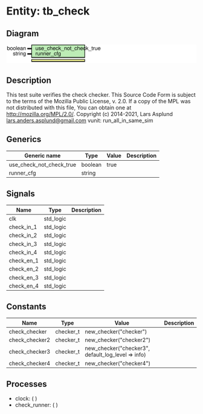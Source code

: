 # Entity: tb_check

## Diagram

![Diagram](tb_check.svg "Diagram")
## Description

This test suite verifies the check checker.
This Source Code Form is subject to the terms of the Mozilla Public
License, v. 2.0. If a copy of the MPL was not distributed with this file,
You can obtain one at http://mozilla.org/MPL/2.0/.
Copyright (c) 2014-2021, Lars Asplund lars.anders.asplund@gmail.com
vunit: run_all_in_same_sim
## Generics

| Generic name             | Type    | Value | Description |
| ------------------------ | ------- | ----- | ----------- |
| use_check_not_check_true | boolean | true  |             |
| runner_cfg               | string  |       |             |
## Signals

| Name        | Type      | Description |
| ----------- | --------- | ----------- |
| clk         | std_logic |             |
| check_in_1  | std_logic |             |
|  check_in_2 | std_logic |             |
|  check_in_3 | std_logic |             |
|  check_in_4 | std_logic |             |
| check_en_1  | std_logic |             |
|  check_en_2 | std_logic |             |
|  check_en_3 | std_logic |             |
|  check_en_4 | std_logic |             |
## Constants

| Name           | Type      | Value                                               | Description |
| -------------- | --------- | --------------------------------------------------- | ----------- |
| check_checker  | checker_t |  new_checker("checker")                             |             |
| check_checker2 | checker_t |  new_checker("checker2")                            |             |
| check_checker3 | checker_t |  new_checker("checker3", default_log_level => info) |             |
| check_checker4 | checker_t |  new_checker("checker4")                            |             |
## Processes
- clock: (  )
- check_runner: (  )
